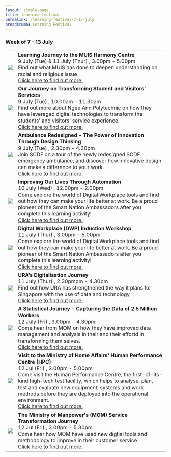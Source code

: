 ```yaml
---
layout: simple-page
title: learning festival
permalink: /learning-festival/7-13-july
breadcrumb: Learning Festival
---
```


<!--
---
layout: leftnav-page-content
title: 7 - 13 July
permalink: /events/psw-learning-festival/7-13-july
breadcrumb: 7 - 13 July
collection_name: events
second_nav_title: "PSW Learning Festival"
---
-->
### Week of 7 - 13 July

<table>
   <tr>
    <td>
      <a href="/events/learning-journeys/event-details/LJ_VMHC"> <img src="/images/learning-journey-2.png" />
    </td>
    <td>
      <b>Learning Journey to the MUIS Harmony Centre</b>
      <br>9 July (Tue) & 11 July (Thur) , 3.00pm - 5.00pm
      <br>Find out what MUIS has done to deepen understanding on racial and religious issue
      <br><a href="/events/learning-journeys/event-details/LJ_VMHC">Click here to find out more.</a>
  </tr>
  <tr>
    <td>
      <a href="/events/learning-journeys/event-details/LJ_NASS&VCTJ"> <img src="/images/learning-journey-2.png" />
    </td>
    <td>
      <b>Our Journey on Transforming Student and Visitors’ Services</b>
      <br>9 July (Tue) , 10.00am - 11.30am
      <br>Find out more about Ngee Ann Polytechnic on how they have leveraged digital technologies to transform the students' and visitors' service experience.
      <br><a href="/events/learning-journeys/event-details/LJ_NASS&VCTJ">Click here to find out more.</a>
    </td>
  </tr>
  <tr>
    <td>
      <a href="/events/learning-journeys/event-details/LJ_scdf"> <img src="/images/learning-journey-2.png" />
    </td>
    <td>
      <b>Ambulance Redesigned - The Power of Innovation Through Design Thinking</b>
      <br>9 July (Tue) , 2.30pm - 4.30pm
      <br>Join SCDF on a tour of the newly redesigned SCDF emergency ambulance, and discover how innovative design can make a difference to your work.
      <br><a href="/events/learning-journeys/event-details/LJ_scdf">Click here to find out more.</a>
    </td>
  </tr>
  <tr>
    <td>
      <a href="/events/learning-journeys/event-details/LA_IoLTAbGT"> <img src="/images/learning-journey-3.png" />
    </td>
    <td>
      <b>Improving Our Lives Through Automation</b>
      <br>10 July (Wed) , 12.00pm - 2.00pm  
      <br>Come explore the world of Digital Workplace tools and find out how they can make your life better at work. Be a proud pioneer of the Smart Nation Ambassadors after you complete this learning activity!
      <br><a href="/events/learning-journeys/event-details/LA_IoLTAbGT">Click here to find out more.</a>
    </td>
  </tr>
  <tr>
    <td>
      <a href="/events/learning-journeys/event-details/LA_DWP"> <img src="/images/learning-journey-3.png" />
    </td>
    <td>
      <b>Digital Workplace (DWP) Induction Workshop</b>
      <br>11 July (Thur) , 3.00pm - 5.00pm   
      <br>Come explore the world of Digital Workplace tools and find out how they can make your life better at work. Be a proud pioneer of the Smart Nation Ambassadors after you complete this learning activity!
      <br><a href="/events/learning-journeys/event-details/LA_DWP">Click here to find out more.</a>
    </td>
  </tr>
  <tr>
    <td>
      <a href="/events/learning-journeys/event-details/LJ_URADigitalJourney"> <img src="/images/learning-journey-3.png" />
    </td>
    <td>
      <b>URA’s Digitalisation Journey</b>
      <br>11 July (Thur) , 2.30pmpm - 4.30pm  
      <br>Find out how URA has strengthened the way it plans for Singapore with the use of data and technology
      <br><a href="/events/learning-journeys/event-details/LJ_URADigitalJourney">Click here to find out more.</a>
    </td>
  </tr>
  <tr>
    <td>
      <a href="/events/learning-journeys/event-details/LJ_momdata"> <img src="/images/learning-journey-2.png" />
    </td>
    <td>
      <b>A Statistical Journey - Capturing the Data of 2.5 Million Workers</b>
      <br>12 July (Fri) , 3.00pm - 4.30pm
      <br>Come hear from MOM on how they have improved data management and analysis in their and their effortd in transforming them selves.
      <br><a href="/events/learning-journeys/event-details/LJ_momdata">Click here to find out more.</a>
    </td>
  </tr>
  <tr>
     <td>
      <a href="/events/learning-journeys/event-details/LJ_MHAHPC"> <img src="/images/learning-journey-1.png" />
    </td>
    <td>
      <b>Visit to the Ministry of Home Affairs' Human Performance Centre (HPC)</b>
      <br>12 Jul (Fri) , 2.00pm - 5.00pm
      <br>Come visit the Human Performance Centre, the first-of-its-kind high-tech test facility, which helps to analyse, plan, test and evaluate new equipment, systems and work methods before they are deployed into the operational environment.
      <br><a href="/events/learning-journeys/event-details/LJ_MHAHPC">Click here to find out more.</a>
    </td>
  </tr>
  <tr>
     <td>
      <a href="/events/learning-journeys/event-details/LJ_momservice"> <img src="/images/learning-journey-1.png" />
    </td>
    <td>
      <b>The Ministry of Manpower's (MOM) Service Transformation Journey</b>
      <br>12 Jul (Fri) , 3.00pm - 5.30pm
      <br>Come hear how MOM have used new digtial tools and methodology to improve in their customer service.
      <br><a href="/events/learning-journeys/event-details/LJ_momservice">Click here to find out more.</a>
    </td>
  </tr>
</table>
